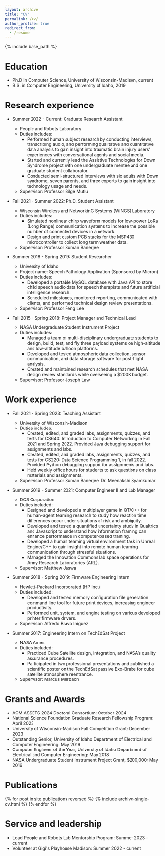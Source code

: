 ```yaml
---
layout: archive
title: "CV"
permalink: /cv/
author_profile: true
redirect_from:
  - /resume
---
```


{% include base_path %}

Education
======
* Ph.D in Computer Science, University of Wisconsin-Madison, current
* B.S. in Computer Engineering, University of Idaho, 2019

Research experience
======
* Summer 2022 - Current: Graduate Research Assistant
    * People and Robots Laboratory
    * Duties includes:
        * Performed human subject research by conducting interviews, transcribing audio, and performing qualitative and quantitative data analysis to gain insight into traumatic brain injury users’ experiences with conversational agents and social media.
        * Started and currently lead the Assistive Technologies for Down Syndrome project with one undergraduate mentee and one graduate student collaborator.
        * Conducted semi-structured interviews with six adults with Down syndrome, seven parents, and three experts to gain insight into technology usage and needs.
    * Supervisor: Professor Bilge Mutlu

* Fall 2021 - Summer 2022: Ph.D. Student Assistant
    * Wisconsin Wireless and NetworkinG Systems (WiNGS) Laboratory
    * Duties includes:
        * Simulated nonlinear chirp waveform models for low-power LoRa (Long Range) communication systems to increase the possible number of connected devices in a network.
        * Design and print custom PCB stacks for the MSP430 microcontroller to collect long term weather data.
    * Supervisor: Professor Suman Banerjee

* Summer 2018 - Spring 2019: Student Researcher
    * University of Idaho
    * Project name: Speech Pathology Application (Sponsored by Micron)
    * Duties includes:
        * Developed a portable MySQL database with Java API to store child speech audio data for speech therapists and future artificial intelligence research.
        * Scheduled milestones, monitored reporting, communicated with clients, and performed technical design review presentations.
    * Supervisor: Professor Feng Lee

* Fall 2015 - Spring 2018: Project Manager and Technical Lead
    * NASA Undergraduate Student Instrument Project
    * Duties includes:
        * Managed a team of multi-disciplinary undergraduate students to design, build, test, and fly three payload systems on high-altitude and low-altitude balloon platforms.
        * Developed and tested atmospheric data collection, sensor communication, and data storage software for post-flight analysis.
        * Created and maintained research schedules that met NASA design review standards while overseeing a $200K budget.
    * Supervisor: Professor Joseph Law   

Work experience
======
* Fall 2021 - Spring 2023: Teaching Assistant
    * University of  Wisconsin-Madison
    * Duties includes:
        * Created, edited, and graded labs, assignments, quizzes, and tests for CS640: Introduction to Computer Networking in Fall 2021 and Spring 2022. Provided Java debugging support for assignments and labs.
        * Created, edited, and graded labs, assignments, quizzes, and tests for CS220: Data Science Programming 1, in fall 2022. Provided Python debugging support for assignments and labs.
        * Held weekly office hours for students to ask questions on class materials and assignments.
    * Supervisor: Professor Suman Banerjee, Dr. Meenakshi Syamkumar

* Summer 2019 - Summer 2021: Computer Engineer II and Lab Manager
    * DCS Corporation
    * Duties included:
        * Designed and developed a multiplayer game in QT/C++ for human-agent teaming research to study how reaction time differences occur under situations of risk and ambiguity.
        * Developed and tested a quantified uncertainty study in Qualtrics and Javascript to understand how information framing can enhance performance in computer-based training.
        * Developed a human teaming virtual environment task in Unreal Engine/C++ to gain insight into remote human teaming communication through stressful situations.
        * Managed the Innovation Commons lab space operations for Army Research Laboratories (ARL).
  * Supervisor: Matthew Jaswa

* Summer 2018 - Spring 2019: Firmware Engineering Intern
    * Hewlett-Packard Incorporated (HP Inc.)
    * Duties included:
        * Developed and tested memory configuration file generation command line tool for future print devices, increasing engineer productivity.
        * Performed unit, system, and engine testing on various developed printer firmware drivers.
    * Supervisor: Alfredo Bravo Iniguez

* Summer 2017: Engineering Intern on TechEdSat Project
    * NASA Ames
    * Duties included:
        * Practiced Cube Satellite design, integration, and NASA’s quality assurance procedures.
        * Participated in two professional presentations and published a scientific poster on the TechEdSat passive Exo-Brake for cube satellite atmosphere reentrance.
    * Supervisor: Marcus Murbach

Grants and Awards
======
* ACM ASSETS 2024 Doctoral Consortium: October 2024
* National Science Foundation Graduate Research Fellowship Program: April 2023
* University of Wisconsin-Madison Fall Competition Grant: December 2023
* Outstanding Senior, University of Idaho Department of Electrical and Computer Engineering: May 2019
* Computer Engineer of the Year, University of Idaho Department of Electrical and Computer Engineering: May 2018
* NASA Undergraduate Student Instrument Project Grant, $200,000: May 2016

Publications
======
{% for post in site.publications reversed %}
    {% include archive-single-cv.html %}
{% endfor %}


Service and leadership
======
* Lead People and Robots Lab Mentorship Program: Summer 2023 - current
* Volunteer at Gigi's Playhouse Madison: Summer 2022 -  current

<!-- Talks
======
  <ul>{% for post in site.talks reversed %}
    {% include archive-single-talk-cv.html  %}
  {% endfor %}</ul>

Teaching
======
  <ul>{% for post in site.teaching reversed %}
    {% include archive-single-cv.html %}
  {% endfor %}</ul> -->
